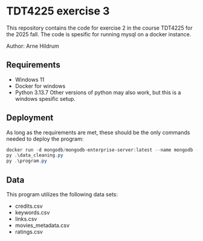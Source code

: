 # TDT4225 exercise 3
This repository contains the code for exercise 2 in the course TDT4225 for the 2025 fall. The code is spesific for running mysql on a docker instance. 

Author: Arne Hildrum
## Requirements 
- Windows 11
- Docker for windows
- Python 3.13.7
Other versions of python may also work, but this is a windows spesific setup.

## Deployment
As long as the requirements are met, these should be the only commands needed to deploy the program:
```ps1
docker run -d mongodb/mongodb-enterprise-server:latest --name mongodb -p 27017:27017 -e MONGO_INITDB_ROOT_USERNAME=root -e MONGO_INITDB_ROOT_PASSWORD=secret123
py .\data_cleaning.py
py .\program.py
```
## Data
This program utilizes the following data sets:
- credits.csv
- keywords.csv
- links.csv
- movies_metadata.csv
- ratings.csv
